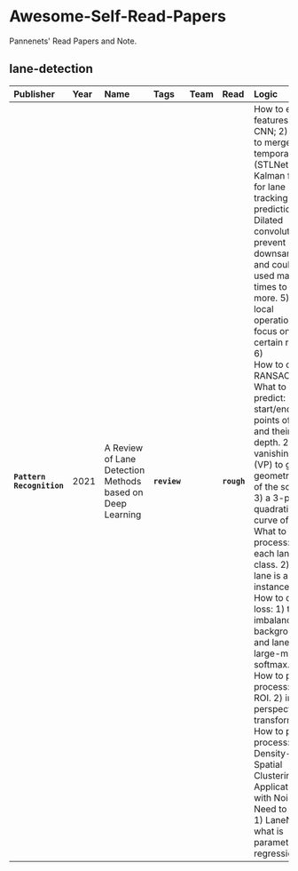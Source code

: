 # Awesome-Self-Read-Papers


Pannenets' Read Papers and Note.


## lane-detection 

| Publisher | Year | Name | Tags | Team | Read | Logic |
| :--- | :--- | :--- | :--- | :--- | :--- | :--- |
| <strong><code>Pattern Recognition</code></strong>  | 2021 | A Review of Lane Detection Methods based on Deep Learning | <strong><code>review</code></strong>  |  | <strong><code>rough</code></strong>  | How to extract features: 1) CNN; 2) RNN to merge temporal info (STLNet). 3) Kalman filter for lane tracking prediction. 4) Dilated convolution to prevent loss in downsampling, and could be used many times to gather more. 5) Non-local operations to focus on certain region. 6)<br/>How to cluster: RANSAC. <br/>What to predict: 1) start/end points of lane and their depth. 2) vanishing point (VP) to give geometry info of the scene. 3) a 3-point quadratic curve of lane. <br/>What to post-process: 1) each lane is a class. 2) each lane is a instance. <br/>How to design loss: 1) the imbalance of background and lane. 2) large-margin softmax.<br/>How to pre-process: 1) ROI. 2) inverse perspective transformation.<br/>How to post-process: 1) Density-Based Spatial Clustering of Applications with Noise. 2) <br/>Need to Read: 1) LaneNet, what is parameters regression? 2)<br/> |


